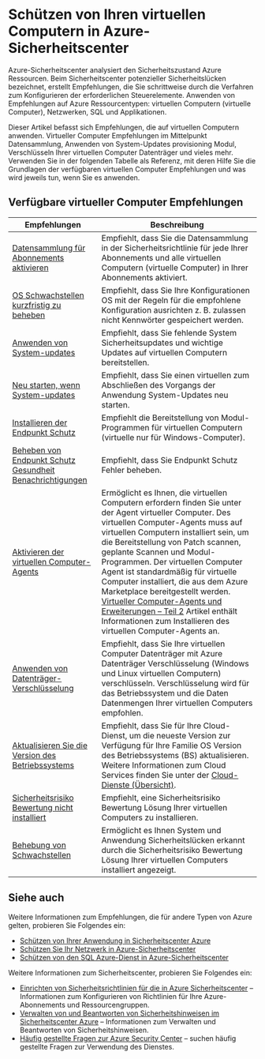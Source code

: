 <properties
   pageTitle="Schützen von Ihren virtuellen Computern im Sicherheitscenter Azure | Microsoft Azure"
   description="Dieses Dokument Adressen Empfehlungen im Azure-Sicherheitscenter, mit denen Sie Ihre virtuellen Computer schützen und Übereinstimmung mit Sicherheitsrichtlinien bleiben."
   services="security-center"
   documentationCenter="na"
   authors="TerryLanfear"
   manager="MBaldwin"
   editor=""/>

<tags
   ms.service="security-center"
   ms.devlang="na"
   ms.topic="article"
   ms.tgt_pltfrm="na"
   ms.workload="na"
   ms.date="09/25/2016"
   ms.author="terrylan"/>

# <a name="protecting-your-virtual-machines-in-azure-security-center"></a>Schützen von Ihren virtuellen Computern in Azure-Sicherheitscenter

Azure-Sicherheitscenter analysiert den Sicherheitszustand Azure Ressourcen. Beim Sicherheitscenter potenzieller Sicherheitslücken bezeichnet, erstellt Empfehlungen, die Sie schrittweise durch die Verfahren zum Konfigurieren der erforderlichen Steuerelemente.  Anwenden von Empfehlungen auf Azure Ressourcentypen: virtuellen Computern (virtuelle Computer), Netzwerken, SQL und Applikationen.

Dieser Artikel befasst sich Empfehlungen, die auf virtuellen Computern anwenden.  Virtueller Computer Empfehlungen im Mittelpunkt Datensammlung, Anwenden von System-Updates provisioning Modul, Verschlüsseln Ihrer virtuellen Computer Datenträger und vieles mehr.  Verwenden Sie in der folgenden Tabelle als Referenz, mit deren Hilfe Sie die Grundlagen der verfügbaren virtuellen Computer Empfehlungen und was wird jeweils tun, wenn Sie es anwenden.

## <a name="available-vm-recommendations"></a>Verfügbare virtueller Computer Empfehlungen

|Empfehlungen|Beschreibung|
|-----|-----|
|[Datensammlung für Abonnements aktivieren](security-center-enable-data-collection.md)|Empfiehlt, dass Sie die Datensammlung in der Sicherheitsrichtlinie für jede Ihrer Abonnements und alle virtuellen Computern (virtuelle Computer) in Ihrer Abonnements aktiviert.|
|[OS Schwachstellen kurzfristig zu beheben](security-center-remediate-os-vulnerabilities.md)|Empfiehlt, dass Sie Ihre Konfigurationen OS mit der Regeln für die empfohlene Konfiguration ausrichten z. B. zulassen nicht Kennwörter gespeichert werden.|
|[Anwenden von System-updates](security-center-apply-system-updates.md)|Empfiehlt, dass Sie fehlende System Sicherheitsupdates und wichtige Updates auf virtuellen Computern bereitstellen.|
|[Neu starten, wenn System-updates](security-center-apply-system-updates.md#reboot-after-system-updates)|Empfiehlt, dass Sie einen virtuellen zum Abschließen des Vorgangs der Anwendung System-Updates neu starten.|
|[Installieren der Endpunkt Schutz](security-center-install-endpoint-protection.md)|Empfiehlt die Bereitstellung von Modul-Programmen für virtuellen Computern (virtuelle nur für Windows-Computer).|
|[Beheben von Endpunkt Schutz Gesundheit Benachrichtigungen](security-center-resolve-endpoint-protection-health-alerts.md)|Empfiehlt, dass Sie Endpunkt Schutz Fehler beheben.|
|[Aktivieren der virtuellen Computer-Agents](security-center-enable-vm-agent.md)|Ermöglicht es Ihnen, die virtuellen Computern erfordern finden Sie unter der Agent virtueller Computer. Des virtuellen Computer-Agents muss auf virtuellen Computern installiert sein, um die Bereitstellung von Patch scannen, geplante Scannen und Modul-Programmen. Der virtuellen Computer Agent ist standardmäßig für virtuelle Computer installiert, die aus dem Azure Marketplace bereitgestellt werden. [Virtueller Computer-Agents und Erweiterungen – Teil 2](http://azure.microsoft.com/blog/2014/04/15/vm-agent-and-extensions-part-2/) Artikel enthält Informationen zum Installieren des virtuellen Computer-Agents an.|
| [Anwenden von Datenträger-Verschlüsselung](security-center-apply-disk-encryption.md) |Empfiehlt, dass Sie Ihre virtuellen Computer Datenträger mit Azure Datenträger Verschlüsselung (Windows und Linux virtuellen Computern) verschlüsseln. Verschlüsselung wird für das Betriebssystem und die Daten Datenmengen Ihrer virtuellen Computers empfohlen.|
| [Aktualisieren Sie die Version des Betriebssystems](security-center-update-os-version.md) | Empfiehlt, dass Sie für Ihre Cloud-Dienst, um die neueste Version zur Verfügung für Ihre Familie OS Version des Betriebssystems (BS) aktualisieren.  Weitere Informationen zum Cloud Services finden Sie unter der [Cloud-Dienste (Übersicht)](../cloud-services/cloud-services-choose-me.md). |
| [Sicherheitsrisiko Bewertung nicht installiert](security-center-vulnerability-assessment-recommendations.md) | Empfiehlt, eine Sicherheitsrisiko Bewertung Lösung Ihrer virtuellen Computers zu installieren. |
| [Behebung von Schwachstellen](security-center-vulnerability-assessment-recommendations.md#review-recommendation) | Ermöglicht es Ihnen System und Anwendung Sicherheitslücken erkannt durch die Sicherheitsrisiko Bewertung Lösung Ihrer virtuellen Computers installiert angezeigt. |

## <a name="see-also"></a>Siehe auch

Weitere Informationen zum Empfehlungen, die für andere Typen von Azure gelten, probieren Sie Folgendes ein:

- [Schützen von Ihrer Anwendung in Sicherheitscenter Azure](security-center-application-recommendations.md)
- [Schützen Sie Ihr Netzwerk in Azure-Sicherheitscenter](security-center-network-recommendations.md)
- [Schützen von den SQL Azure-Dienst in Azure-Sicherheitscenter](security-center-sql-service-recommendations.md)

Weitere Informationen zum Sicherheitscenter, probieren Sie Folgendes ein:

- [Einrichten von Sicherheitsrichtlinien für die in Azure Sicherheitscenter](security-center-policies.md) – Informationen zum Konfigurieren von Richtlinien für Ihre Azure-Abonnements und Ressourcengruppen.
- [Verwalten von und Beantworten von Sicherheitshinweisen im Sicherheitscenter Azure](security-center-managing-and-responding-alerts.md) – Informationen zum Verwalten und Beantworten von Sicherheitshinweisen.
- [Häufig gestellte Fragen zur Azure Security Center](security-center-faq.md) – suchen häufig gestellte Fragen zur Verwendung des Dienstes.
